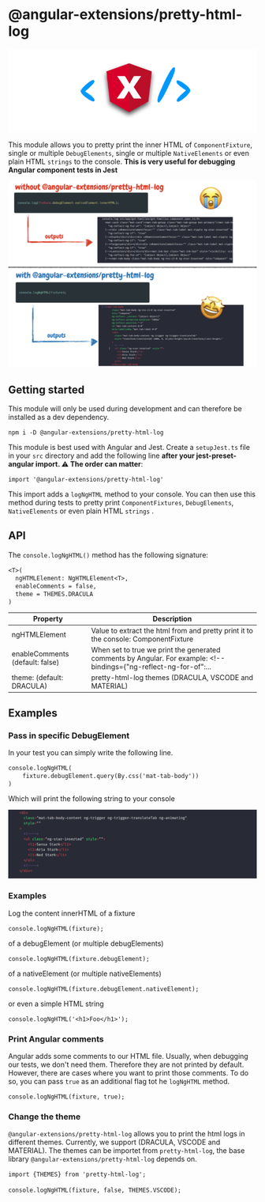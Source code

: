 # @angular-extensions/pretty-html-log

![logNgHTML](https://raw.githubusercontent.com/angular-extensions/pretty-html-log/master/images/logo.png)

This module allows you to pretty print the inner HTML
of `ComponentFixture`, single or multiple `DebugElements`, single or multiple `NativeElements` or even plain HTML `strings` to the console.
**This is very useful for debugging Angular component tests in Jest**

![logNgHTML](https://raw.githubusercontent.com/angular-extensions/pretty-html-log/master/images/before-after.png)

## Getting started

This module will only be used during development and can therefore
be installed as a dev dependency.

```
npm i -D @angular-extensions/pretty-html-log
```

This module is best used with Angular and Jest. Create a
`setupJest.ts` file in your `src` directory and add the following line **after your jest-preset-angular import. ⚠️ The order can matter**:

```
import '@angular-extensions/pretty-html-log'
```

This import adds a `logNgHTML` method to your console. You can then
use this method during tests to pretty print `ComponentFixtures`,
`DebugElements`, `NativeElements` or even plain HTML `strings` .

## API

The `console.logNgHTML()` method has the following signature:

```
<T>(
  ngHTMLElement: NgHTMLElement<T>,
  enableComments = false,
  theme = THEMES.DRACULA
)
```

| Property                        | Description                                                                                                        |
| ------------------------------- | ------------------------------------------------------------------------------------------------------------------ |
| ngHTMLElement<T>                | Value to extract the html from and pretty print it to the console: ComponentFixture                                | DebugElement | DebugElement[] | HTMLElement | HTMLElement[] | string; |
| enableComments (default: false) | When set to true we print the generated comments by Angular. For example: <!--bindings={"ng-reflect-ng-for-of":... |
| theme: (default: DRACULA)       | pretty-html-log themes (DRACULA, VSCODE and MATERIAL)                                                              |

## Examples

### Pass in specific DebugElement

In your test you can simply write the following line.

```
console.logNgHTML(
    fixture.debugElement.query(By.css('mat-tab-body'))
)
```

Which will print the following string to your console

![logNgHTML](https://raw.githubusercontent.com/angular-extensions/pretty-html-log/master/images/output.png)

### Examples

Log the content innerHTML of a fixture

```
console.logNgHTML(fixture);
```

of a debugElement (or multiple debugElements)

```
console.logNgHTML(fixture.debugElement);
```

of a nativeElement (or multiple nativeElements)

```
console.logNgHTML(fixture.debugElement.nativeElement);
```

or even a simple HTML string

```
console.logNgHTML('<h1>Foo</h1>');
```

### Print Angular comments

Angular adds some comments to our HTML file. Usually, when debugging our tests, we don't need them. Therefore they
are not printed by default. However, there are cases where you want to print those comments. To do so, you
can pass `true` as an additional flag tot he `logNgHTML` method.

```
console.logNgHTML(fixture, true);
```

### Change the theme

`@angular-extensions/pretty-html-log` allows you to print the html logs in different themes.
Currently, we support (DRACULA, VSCODE and MATERIAL). The themes can be importet from `pretty-html-log`, the
base library `@angular-extensions/pretty-html-log` depends on.

```
import {THEMES} from 'pretty-html-log';

console.logNgHTML(fixture, false, THEMES.VSCODE);
```
